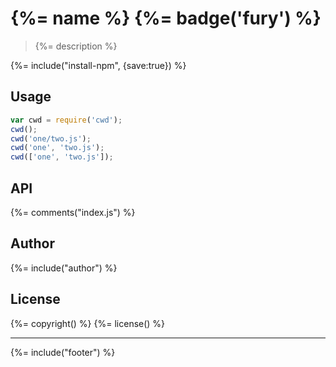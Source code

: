 # {%= name %} {%= badge('fury') %}

> {%= description %}

{%= include("install-npm", {save:true}) %}

## Usage

```js
var cwd = require('cwd');
cwd();
cwd('one/two.js');
cwd('one', 'two.js');
cwd(['one', 'two.js']);
```

## API

{%= comments("index.js") %}

## Author

{%= include("author") %}

## License
{%= copyright() %}
{%= license() %}

***

{%= include("footer") %}
